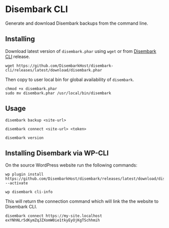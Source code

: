# Disembark CLI

Generate and download Disembark backups from the command line.

## Installing

Download latest version of `disembark.phar` using `wget` or from [Disembark CLI](https://github.com/DisembarkHost/disembark-cli/releases) release.

```
wget https://github.com/DisembarkHost/disembark-cli/releases/latest/download/disembark.phar
```

Then copy to user local bin for global availability of `disembark`.

```
chmod +x disembark.phar
sudo mv disembark.phar /usr/local/bin/disembark
```

## Usage

```
disembark backup <site-url>
```

```
disembark connect <site-url> <token>
```

```
disembark version
```

## Installing Disembark via WP-CLI

On the source WordPress website run the following commands:

```
wp plugin install https://github.com/DisembarkHost/disembark/releases/latest/download/disembark.zip --activate
```

```
wp disembark cli-info
```

This will return the connection command which will link the the website to Disembark CLI.

```
disembark connect https://my-site.localhost exYNhNLr5dKymZqJZXomW0ie1tkyEyOjKgTSchhmih
```